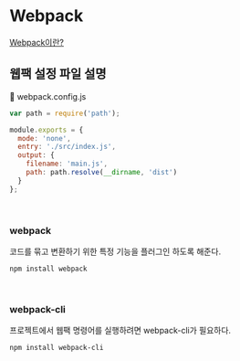 # Webpack 

[Webpack이란?]()


## 웹팩 설정 파일 설명 
📌 webpack.config.js

```javascript
var path = require('path');

module.exports = {
  mode: 'none',
  entry: './src/index.js',
  output: {
    filename: 'main.js',
    path: path.resolve(__dirname, 'dist')
  }
};
```

<br>

### webpack
코드를 묶고 변환하기 위한 특정 기능을 플러그인 하도록 해준다.
```
npm install webpack
```

<br>

### webpack-cli
프로젝트에서 웹팩 명령어를 실행하려면 webpack-cli가 필요하다.
```
npm install webpack-cli
```
